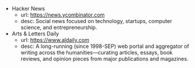 - Hacker News
  - url: https://news.ycombinator.com
  - desc: Social news focused on technology, startups, computer science, and entrepreneurship.
- Arts & Letters Daily
  - url: https://www.aldaily.com
  - desc: A long-running (since 1998-SEP) web portal and aggregator of writing across the humanities—curating articles, essays, book reviews, and opinion pieces from major publications and magazines.